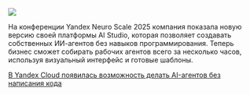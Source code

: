 <!--2025-09-24 14:16:51-->
<div class="yb">
  <div class="rss habr"><img src="https://habrastorage.org/getpro/habr/upload_files/50e/14d/a35/50e14da3546646668cf4ae8ee9739fd8.png" /><p>На конференции Yandex Neuro Scale 2025 компания показала новую версию своей платформы AI Studio, которая позволяет создавать собственных ИИ-агентов без навыков программирования. Теперь бизнес сможет собирать рабочих агентов всего за несколько часов, используя визуальный интерфейс и готовые шаблоны.  </p> <a... <p class="titl"><a href="https://habr.com/ru/companies/bothub/news/950258/?utm_source=habrahabr&utm_medium=rss&utm_campaign=950258">В Yandex Cloud появилась возможность делать AI-агентов без написания кода</a></p></div>
</div>
